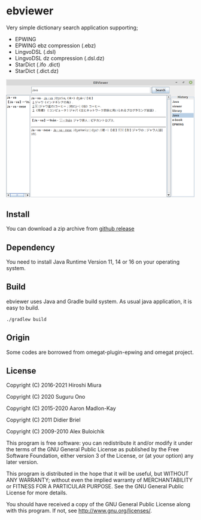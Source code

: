 # ebviewer

Very simple dictionary search application supporting;

- EPWING
- EPWING ebz compression (.ebz) 
- LingvoDSL (.dsl)
- LingvoDSL dz compression (.dsl.dz)
- StarDict (.ifo .dict)
- StarDict (.dict.dz)

![](ebviewer_screen.png)

## Install

You can download a zip archive from [github release](https://github.com/eb4j/ebviewer/releases)

## Dependency

You need to install Java Runtime Version 11, 14 or 16 on your operating system.

## Build

ebviewer uses Java and Gradle build system. As usual java application, it is easy to build.

```console
./gradlew build
```

## Origin

Some codes are borrowed from omegat-plugin-epwing and omegat project.


## License

Copyright (C) 2016-2021 Hiroshi Miura

Copyright (C) 2020 Suguru Ono

Copyright (C) 2015-2020 Aaron Madlon-Kay

Copyright (C) 2011 Didier Briel

Copyright (C) 2009-2010 Alex Buloichik


This program is free software: you can redistribute it and/or modify
it under the terms of the GNU General Public License as published by
the Free Software Foundation, either version 3 of the License, or
(at your option) any later version.

This program is distributed in the hope that it will be useful,
but WITHOUT ANY WARRANTY; without even the implied warranty of
MERCHANTABILITY or FITNESS FOR A PARTICULAR PURPOSE.  See the
GNU General Public License for more details.

You should have received a copy of the GNU General Public License
along with this program.  If not, see <http://www.gnu.org/licenses/>.

